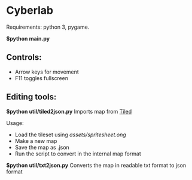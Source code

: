 # Cyberlab

Requirements: python 3, pygame.

**$python main.py**

## Controls:
* Arrow keys for movement
* F11 toggles fullscreen

## Editing tools:

**$python util/tiled2json.py**
Imports map from [Tiled](http://www.mapeditor.org/)

Usage:
* Load the tileset using *assets/spritesheet.ong*
* Make a new map
* Save the map as .json
* Run the script to convert in the internal map format

**$python util/txt2json.py**
Converts the map in readable txt format to json format